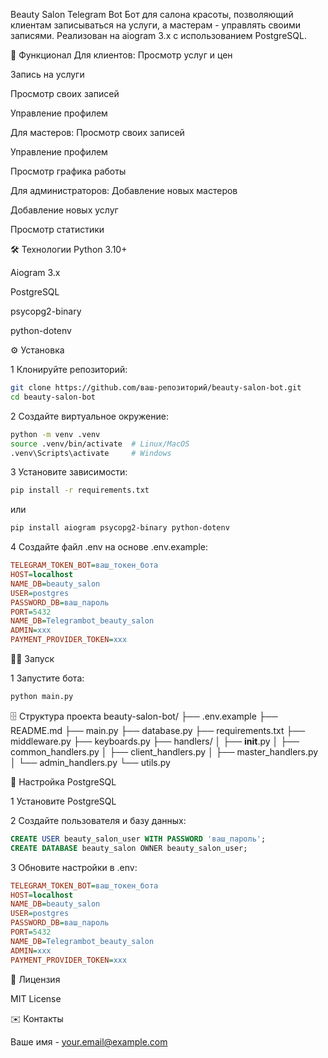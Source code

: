 
Beauty Salon Telegram Bot
Бот для салона красоты, позволяющий клиентам записываться на услуги, а мастерам - управлять своими записями. Реализован на aiogram 3.x с использованием PostgreSQL.

📌 Функционал
Для клиентов:
Просмотр услуг и цен

Запись на услуги

Просмотр своих записей

Управление профилем

Для мастеров:
Просмотр своих записей

Управление профилем

Просмотр графика работы

Для администраторов:
Добавление новых мастеров

Добавление новых услуг

Просмотр статистики

🛠 Технологии
Python 3.10+

Aiogram 3.x

PostgreSQL

psycopg2-binary

python-dotenv

⚙️ Установка

1 Клонируйте репозиторий:
```bash
git clone https://github.com/ваш-репозиторий/beauty-salon-bot.git
cd beauty-salon-bot
```

2 Создайте виртуальное окружение:
```bash
python -m venv .venv
source .venv/bin/activate  # Linux/MacOS
.venv\Scripts\activate     # Windows
```

3 Установите зависимости:
```bash
pip install -r requirements.txt
```
или
```bash
pip install aiogram psycopg2-binary python-dotenv
```

4 Создайте файл .env на основе .env.example:
```ini
TELEGRAM_TOKEN_BOT=ваш_токен_бота
HOST=localhost
NAME_DB=beauty_salon
USER=postgres
PASSWORD_DB=ваш_пароль
PORT=5432
NAME_DB=Telegrambot_beauty_salon
ADMIN=ххх
PAYMENT_PROVIDER_TOKEN=ххх
```

🏃‍♂️ Запуск

1 Запустите бота:
```bash
python main.py
```

🗄 Структура проекта
beauty-salon-bot/
├── .env.example
├── README.md
├── main.py
├── database.py
├── requirements.txt
├── middleware.py
├── keyboards.py
├── handlers/
│   ├── __init__.py
│   ├── common_handlers.py
│   ├── client_handlers.py
│   ├── master_handlers.py
│   └── admin_handlers.py
└── utils.py

🔧 Настройка PostgreSQL

1 Установите PostgreSQL

2 Создайте пользователя и базу данных:
```sql
CREATE USER beauty_salon_user WITH PASSWORD 'ваш_пароль';
CREATE DATABASE beauty_salon OWNER beauty_salon_user;
```

3 Обновите настройки в .env:
```ini
TELEGRAM_TOKEN_BOT=ваш_токен_бота
HOST=localhost
NAME_DB=beauty_salon
USER=postgres
PASSWORD_DB=ваш_пароль
PORT=5432
NAME_DB=Telegrambot_beauty_salon
ADMIN=ххх
PAYMENT_PROVIDER_TOKEN=ххх
```

📜 Лицензия

MIT License

✉️ Контакты

Ваше имя - your.email@example.com